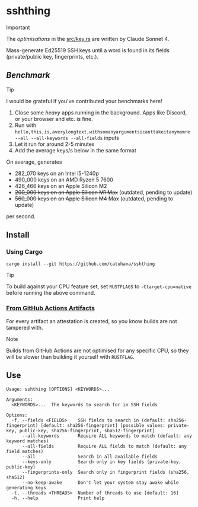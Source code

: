 # sshthing

> [!IMPORTANT]
> The *optimisations* in the [src/key.rs](src/key.rs) are written by Claude Sonnet 4.

Mass-generate Ed25519 SSH keys until a word is found in its fields (private/public key, fingerprints, etc.).

## *Benchmark*

> [!TIP]
> I would be grateful if you've contributed your benchmarks here!
> 1. Close some *heavy* apps running in the background. Apps like Discord, or your browser and etc. is fine.
> 2. Run with `hello,this,is,averylongtext,withsomanyargumentsicanttakeitanymomre --all --all-keywords --all-fields` inputs
> 3. Let it run for around 2-5 minutes
> 4. Add the average keys/s below in the same format

On average, generates

- 282_070 keys on an Intel i5-1240p
- 490_000 keys on an AMD Ryzen 5 7600
- 426_466 keys on an Apple Silicon M2
- ~~200_000 keys on an Apple Silicon M1 Max~~ (outdated, pending to update)
- ~~560_000 keys on an Apple Silicon M4 Max~~ (outdated, pending to update)

per second.

## Install

### Using Cargo

```
cargo install --git https://github.com/catuhana/sshthing
```

> [!TIP]
> To build against your CPU feature set, set `RUSTFLAGS` to `-Ctarget-cpu=native` before running the above command.

### [From GitHub Actions Artifacts](https://github.com/catuhana/sshthing/actions)

For every artifact an attestation is created, so you know builds are not tampered with.

> [!NOTE]
> Builds from GitHub Actions are not optimised for any specific CPU, so they will be slower than building it yourself with `RUSTFLAG`.

## Use

```
Usage: sshthing [OPTIONS] <KEYWORDS>...

Arguments:
  <KEYWORDS>...  The keywords to search for in SSH fields

Options:
  -f, --fields <FIELDS>    SSH fields to search in (default: sha256-fingerprint) [default: sha256-fingerprint] [possible values: private-key, public-key, sha256-fingerprint, sha512-fingerprint]
      --all-keywords       Require ALL keywords to match (default: any keyword matches)
      --all-fields         Require ALL fields to match (default: any field matches)
      --all                Search in all available fields
      --keys-only          Search only in key fields (private-key, public-key)
      --fingerprints-only  Search only in fingerprint fields (sha256, sha512)
      --no-keep-awake      Don't let your system stay awake while generating keys
  -t, --threads <THREADS>  Number of threads to use [default: 16]
  -h, --help               Print help
```
